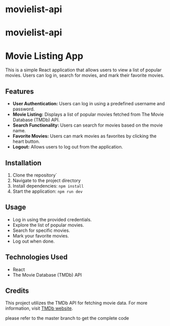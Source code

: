 # movielist-api

# movielist-api

# Movie Listing App

This is a simple React application that allows users to view a list of popular movies. Users can log in, search for movies, and mark their favorite movies.

## Features

- **User Authentication:** Users can log in using a predefined username and password.
- **Movie Listing:** Displays a list of popular movies fetched from The Movie Database (TMDb) API.
- **Search Functionality:** Users can search for movies based on the movie name.
- **Favorite Movies:** Users can mark movies as favorites by clicking the heart button.
- **Logout:** Allows users to log out from the application.

## Installation

1. Clone the repository`
2. Navigate to the project directory
3. Install dependencies: `npm install`
4. Start the application: `npm run dev`

## Usage

- Log in using the provided credentials.
- Explore the list of popular movies.
- Search for specific movies.
- Mark your favorite movies.
- Log out when done.

## Technologies Used

- React
- The Movie Database (TMDb) API

## Credits

This project utilizes the TMDb API for fetching movie data. For more information, visit [TMDb website](https://www.themoviedb.org/documentation/api).

please refer to the master branch to get the complete code
